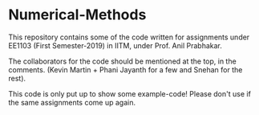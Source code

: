 # Numerical-Methods
This repository contains some of the code written for assignments under EE1103 (First Semester-2019) in IITM, under Prof. Anil Prabhakar.

The collaborators for the code should be mentioned at the top, in the comments. (Kevin Martin + Phani Jayanth for a few and Snehan for the rest).

This code is only put up to show some example-code! Please don't use if the same assignments come up again.
